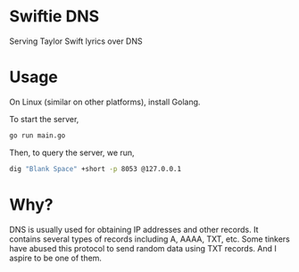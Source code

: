# Swiftie DNS

Serving Taylor Swift lyrics over DNS

# Usage

On Linux (similar on other platforms), install Golang.

To start the server,

```bash
go run main.go
```

Then, to query the server, we run,

```bash
dig "Blank Space" +short -p 8053 @127.0.0.1
```

# Why?

DNS is usually used for obtaining IP addresses and other records. It contains several types of records including A, AAAA, TXT, etc.
Some tinkers have abused this protocol to send random data using TXT records. And I aspire to be one of them.
